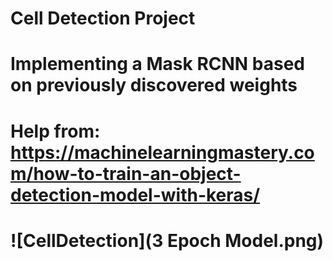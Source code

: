 # Cell Detection Project
# Implementing a Mask RCNN based on previously discovered weights
# Help from: https://machinelearningmastery.com/how-to-train-an-object-detection-model-with-keras/
# ![CellDetection](3 Epoch Model.png)
